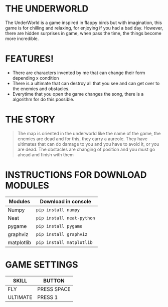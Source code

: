 
# THE UNDERWORLD



The UnderWorld is a game inspired in flappy birds but with imagination, this game is for chilling and relaxing, for enjoying if you had a bad day. However, there are hidden surprises in game, when pass the time, the things become more incredible. 


# FEATURES!

  - There are characters invented by me that can change their form depending x condition
  - There is a ultimate that can destroy all that you see and can get over to the enemies and obstacles.
  - Everytime that you open the game changes the song, there is a algorithm for do this possible.
# THE STORY

> The map is oriented in the underworld like the name of the game,
> the enemies are dead and for this, they carry a aureole.
> They have ultimates that can do damage to you and you have to avoid it,
>or you are dead. The obstacles are changing of position and you must go ahead
> and finish with them


# INSTRUCTIONS FOR DOWNLOAD MODULES

| Modules | Download in console |
| ------ | ------ |
| Numpy | ```pip install numpy```|
| Neat | ```pip install neat-python```|
| pygame |```pip install pygame```|
| graphviz |```pip install graphviz```|
| matplotlib | ```pip install matplotlib```|

# GAME SETTINGS
| SKILL | BUTTON |
|------ | ------ |
| FLY | PRESS SPACE |
|ULTIMATE | PRESS 1 |
